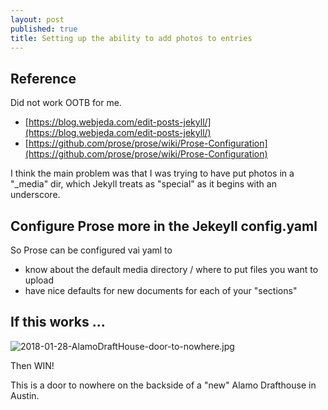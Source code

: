 ```yaml
---
layout: post
published: true
title: Setting up the ability to add photos to entries
---
```

## Reference

Did not work OOTB for me.  

- [https://blog.webjeda.com/edit-posts-jekyll/](https://blog.webjeda.com/edit-posts-jekyll/)
- [https://github.com/prose/prose/wiki/Prose-Configuration](https://github.com/prose/prose/wiki/Prose-Configuration)

I think the main problem was that I was trying to have put photos in a "\_media" dir, which Jekyll treats as "special" as it begins with an underscore.

## Configure Prose more in the Jekeyll config.yaml

So Prose can be configured vai yaml to 
- know about the default media directory / where to put files you want to upload
- have nice defaults for new documents for each of your "sections"

## If this works ...

![2018-01-28-AlamoDraftHouse-door-to-nowhere.jpg]({{site.baseurl}}/media/posts/2018-01-28-AlamoDraftHouse-door-to-nowhere.jpg)

Then WIN!

This is a door to nowhere on the backside of a "new" Alamo Drafthouse in Austin.
